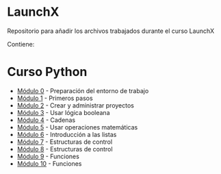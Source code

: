 # LaunchX
Repositorio para añadir los archivos trabajados durante el curso LaunchX

Contiene:

# Curso Python
* [Módulo 0](https://github.com/julietadelgado/LaunchX/tree/main/Curso%20Introducci%C3%B3n%20a%20Python/M%C3%B3dulo%200%20-%20Preparaci%C3%B3n%20del%20entorno%20de%20trabajo) - Preparación del entorno de trabajo	
* [Módulo 1](https://github.com/julietadelgado/LaunchX/tree/main/Curso%20Introducci%C3%B3n%20a%20Python/M%C3%B3dulo%201%20-%20Primeros%20pasos) - Primeros pasos	
* [Módulo 2](https://github.com/julietadelgado/LaunchX/tree/main/Curso%20Introducci%C3%B3n%20a%20Python/M%C3%B3dulo%202%20-%20Crear%20y%20administrar%20proyectos) - Crear y administrar proyectos	
* [Módulo 3](https://github.com/julietadelgado/LaunchX/tree/main/Curso%20Introducci%C3%B3n%20a%20Python/M%C3%B3dulo%203%20-%20Usar%20l%C3%B3gica%20booleana) - Usar lógica booleana	
* [Módulo 4](https://github.com/julietadelgado/LaunchX/tree/main/Curso%20Introducci%C3%B3n%20a%20Python/M%C3%B3dulo%204%20-%20Cadenas) - Cadenas
* [Módulo 5](https://github.com/julietadelgado/LaunchX/tree/main/Curso%20Introducci%C3%B3n%20a%20Python/M%C3%B3dulo%205%20-%20Usar%20operaciones%20matem%C3%A1ticas) - Usar operaciones matemáticas
* [Módulo 6](https://github.com/julietadelgado/LaunchX/tree/main/Curso%20Introducci%C3%B3n%20a%20Python/M%C3%B3dulo%206%20-%20Introducci%C3%B3n%20a%20las%20listas) - Introducción a las listas
* [Módulo 7](https://github.com/julietadelgado/LaunchX/tree/main/Curso%20Introducci%C3%B3n%20a%20Python/M%C3%B3dulo%207%20-%20Estructuras%20de%20control) - Estructuras de control
* [Módulo 8](https://github.com/julietadelgado/LaunchX/tree/main/Curso%20Introducci%C3%B3n%20a%20Python/M%C3%B3dulo%208%20-%20Administrar%20datos%20con%20diccionarios) - Estructuras de control
* [Módulo 9](https://github.com/julietadelgado/LaunchX/tree/main/Curso%20Introducci%C3%B3n%20a%20Python/M%C3%B3dulo%209%20-%20Funciones) - Funciones
* [Módulo 10](https://github.com/julietadelgado/LaunchX/tree/main/Curso%20Introducci%C3%B3n%20a%20Python/M%C3%B3dulo%2010%20-%20Manejo%20de%20errores) - Funciones
